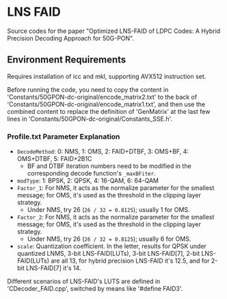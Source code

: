 # LNS FAID

Source codes for the paper "Optimized LNS-FAID of LDPC Codes: A Hybrid Precision Decoding Approach for 50G-PON".

## Environment Requirements

Requires installation of icc and mkl, supporting AVX512 instruction set.

Before running the code, you need to copy the content in 'Constants/50GPON-dc-original/encode_matrix2.txt' to the back of 'Constants/50GPON-dc-original/encode_matrix1.txt', and then use the combined content to replace the definition of 'GenMatrix' at the last few lines in 'Constants/50GPON-dc-original/Constants_SSE.h'.

### Profile.txt Parameter Explanation

- `DecodeMethod`: 0: NMS, 1: OMS, 2: FAID+DTBF, 3: OMS+BF, 4: OMS+DTBF, 5: FAID+2B1C
  - BF and DTBF iteration numbers need to be modified in the corresponding decode function's `_maxBFiter`.
- `modType`: 1: BPSK, 2: QPSK, 4: 16-QAM, 6: 64-QAM
- `Factor_1`: For NMS, it acts as the normalize parameter for the smallest message; for OMS, it's used as the threshold in the clipping layer strategy.
  - Under NMS, try 26 (`26 / 32 = 0.8125`); usually 1 for OMS.
- `Factor_2`: For NMS, it acts as the normalize parameter for the smallest message; for OMS, it's used as the threshold in the clipping layer strategy.
  - Under NMS, try 26 (`26 / 32 = 0.8125`); usually 6 for OMS.
- `scale`: Quantization coefficient. In the letter, results for QPSK under quantized LNMS, 3-bit LNS-FAID(LUTs), 3-bit LNS-FAID[7], 2-bit LNS-FAID(LUTs) are all 13, for hybrid precision LNS-FAID it's 12.5, and for 2-bit LNS-FAID[7] it's 14.

Different scenarios of LNS-FAID's LUTS are defined in 'CDecoder_FAID.cpp', switched by means like '#define FAID3'.


